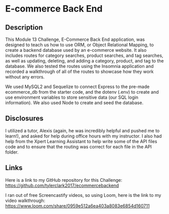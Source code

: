 # E-commerce Back End

## Description
 This Module 13 Challenge, E-Commerce Back End application, was designed to teach us how to use ORM, or Object Relational Mapping, to create a backend database used by an e-commerce website. It also includes routes for category searches, product searches, and tag searches, as well as updating, deleting, and adding a category, product, and tag to the database. We also tested the routes using the Insomnia application and recorded a walkthrough of all of the routes to showcase how they work without any errors. 

 We used MySQL2 and Sequelize to connect Express to the pre-made ecommerce_db from the starter code, and the dotenv (.env) to create and use environment variables to store sensitive data (our SQL login information). We also used Node to create and seed the database. 

 ## Disclosures
 I utilized a tutor, Alexis (again, he was incredibly helpful and pushed me to learn!), and asked for help during office hours with my instructor. I also had help from the Xpert Learning Assistant to help write some of the API files code and to ensure that the routing was correct for each file in the API folder. 

 ## Links

 Here is a link to my GitHub repository for this Challenge: https://github.com/tylerclark2017/ecommercebackend

 I ran out of free Screencastify videos, so using Loom, here is the link to my video walkthrough: https://www.loom.com/share/0959e512a6ea403a8083e6854d160711